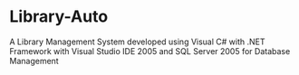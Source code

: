 # Library-Auto
A Library Management System developed using Visual C# with .NET Framework with Visual Studio IDE 2005 and SQL Server 2005 for Database Management
